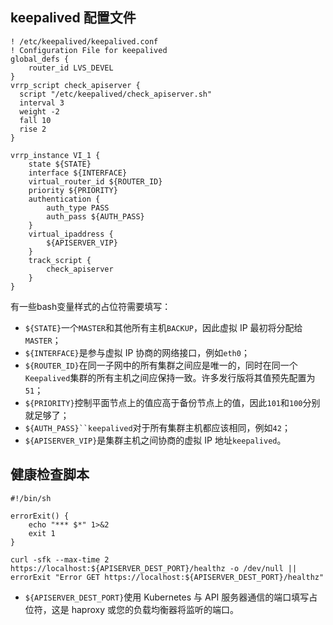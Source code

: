 ## keepalived 配置文件
```
! /etc/keepalived/keepalived.conf
! Configuration File for keepalived
global_defs {
    router_id LVS_DEVEL
}
vrrp_script check_apiserver {
  script "/etc/keepalived/check_apiserver.sh"
  interval 3
  weight -2
  fall 10
  rise 2
}

vrrp_instance VI_1 {
    state ${STATE}
    interface ${INTERFACE}
    virtual_router_id ${ROUTER_ID}
    priority ${PRIORITY}
    authentication {
        auth_type PASS
        auth_pass ${AUTH_PASS}
    }
    virtual_ipaddress {
        ${APISERVER_VIP}
    }
    track_script {
        check_apiserver
    }
}
```
有一些bash变量样式的占位符需要填写：

- `${STATE}`一个`MASTER`和其他所有主机`BACKUP`，因此虚拟 IP 最初将分配给`MASTER`；
- `${INTERFACE}`是参与虚拟 IP 协商的网络接口，例如`eth0`；
- `${ROUTER_ID}`在同一子网中的所有集群之间应是唯一的，同时在同一个`Keepalived`集群的所有主机之间应保持一致。许多发行版将其值预先配置为`51`；
- `${PRIORITY}`控制平面节点上的值应高于备份节点上的值，因此`101`和`100`分别就足够了；
- `${AUTH_PASS}``keepalived`对于所有集群主机都应该相同，例如`42`；
- `${APISERVER_VIP}`是集群主机之间协商的虚拟 IP 地址`keepalived`。

## 健康检查脚本
```
#!/bin/sh

errorExit() {
    echo "*** $*" 1>&2
    exit 1
}

curl -sfk --max-time 2 https://localhost:${APISERVER_DEST_PORT}/healthz -o /dev/null || errorExit "Error GET https://localhost:${APISERVER_DEST_PORT}/healthz"
```
- `${APISERVER_DEST_PORT}`使用 Kubernetes 与 API 服务器通信的端口填写占位符，这是 haproxy 或您的负载均衡器将监听的端口。
